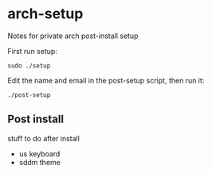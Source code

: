 # arch-setup

Notes for private arch post-install setup

First run setup:
```
sudo ./setup
```

Edit the name and email in the post-setup script, then run it:
```
./post-setup
```
## Post install

stuff to do after install
- us keyboard
- sddm theme

